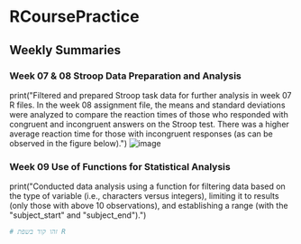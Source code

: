 # RCoursePractice
## Weekly Summaries
### Week 07 & 08 Stroop Data Preparation and Analysis
print("Filtered and prepared Stroop task data for further analysis in week 07 R files. In the week 08 assignment file, the means and standard deviations were analyzed to compare the reaction times of those who responded with congruent and incongruent answers on the Stroop test. There was a higher average reaction time for those with incongruent responses (as can be observed in the figure below).")
![image](https://github.com/user-attachments/assets/d4204248-5831-49d9-95ce-0b28622411f5)

### Week 09 Use of Functions for Statistical Analysis
print("Conducted data analysis using a function for filtering data based on the type of variable (i.e., characters versus integers), limiting it to results (only those with above 10 observations), and establishing a range (with the "subject_start" and "subject_end").")
```r
# זהו קוד בשפת R
